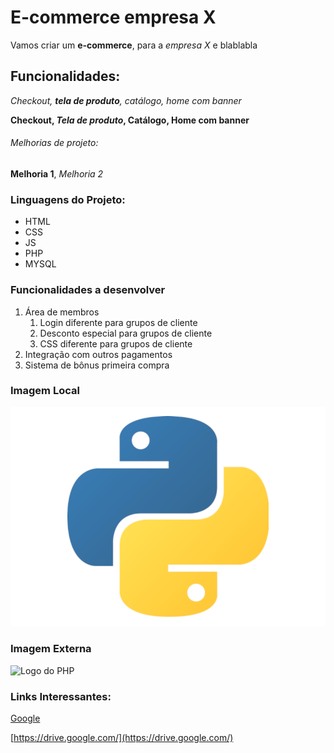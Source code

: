 # E-commerce empresa X

Vamos criar um **e-commerce**, para a *empresa X* e blablabla

## Funcionalidades:
_Checkout, **tela de produto**, catálogo, home com banner_

**Checkout, _Tela de produto_, Catálogo, Home com banner**

###### Melhorias de projeto:

__Melhoria 1__, _Melhoria 2_

### Linguagens do Projeto:

* HTML
* CSS
* JS
* PHP
* MYSQL

### Funcionalidades a desenvolver

1. Área de membros
    1. Login diferente para grupos de cliente
    2. Desconto especial para grupos de cliente
    3. CSS diferente para grupos de cliente
2. Integração com outros pagamentos
3. Sistema de bônus primeira compra

### Imagem Local

![Logo do Python](img/pythonlogo-1.png)

### Imagem Externa

![Logo do PHP](https://upload.wikimedia.org/wikipedia/commons/thumb/c/c3/Python-logo-notext.svg/1024px-Python-logo-notext.svg.png)

### Links Interessantes:

[Google](https://www.google.com)

[https://drive.google.com/](https://drive.google.com/)